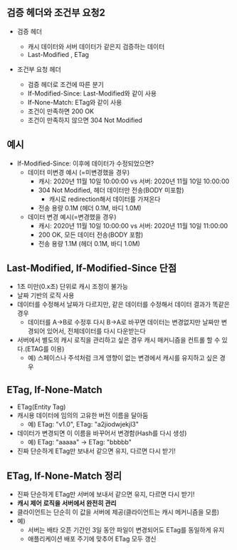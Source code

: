 ## 검증 헤더와 조건부 요청2

+ 검증 헤더
  - 캐시 데이터와 서버 데이터가 같은지 검증하는 데이터
  - Last-Modified , ETag

+ 조건부 요청 헤더
  - 검증 헤더로 조건에 따른 분기
  - If-Modified-Since: Last-Modified와 같이 사용
  - If-None-Match: ETag와 같이 사용
  - 조건이 만족하면 200 OK
  - 조건이 만족하지 않으면 304 Not Modified

## 예시

+ If-Modified-Since: 이후에 데이터가 수정되었으면?
  - 데이터 미변경 예시 (=미변경했을 경우)
    - 캐시: 2020년 11월 10일 10:00:00 vs 서버: 2020년 11월 10일 10:00:00
    - 304 Not Modified, 헤더 데이터만 전송(BODY 미포함)
       - 캐시로 redirection해서 데이터를 가져온다
    - 전송 용량 0.1M (헤더 0.1M, 바디 1.0M)
  - 데이터 변경 예시(=변경했을 경우)
    - 캐시: 2020년 11월 10일 10:00:00 vs 서버: 2020년 11월 10일 11:00:00
    - 200 OK, 모든 데이터 전송(BODY 포함)
    - 전송 용량 1.1M (헤더 0.1M, 바디 1.0M)

## Last-Modified, If-Modified-Since 단점

+ 1초 미만(0.x초) 단위로 캐시 조정이 불가능
+ 날짜 기반의 로직 사용
+ 데이터를 수정해서 날짜가 다르지만, 같은 데이터를 수정해서 데이터 결과가 똑같은 경우
  - 데이터를 A->B로 수정후 다시 B->A로 바꾸면 데이터는 변경없지만 날짜만 변경되어 있어서, 전체데이터를 다시 다운받는다
+ 서버에서 별도의 캐시 로직을 관리하고 싶은 경우 캐시 매커니즘을 컨트롤 할 수 있다.(ETAG를 이용)
  - 예) 스페이스나 주석처럼 크게 영향이 없는 변경에서 캐시를 유지하고 싶은 경우

## ETag, If-None-Match

+ ETag(Entity Tag)
+ 캐시용 데이터에 임의의 고유한 버전 이름을 달아둠
  - 예) ETag: "v1.0", ETag: "a2jiodwjekjl3"
+ 데이터가 변경되면 이 이름을 바꾸어서 변경함(Hash를 다시 생성)
  - 예) ETag: "aaaaa" -> ETag: "bbbbb"
+ 진짜 단순하게 ETag만 보내서 같으면 유지, 다르면 다시 받기!

## ETag, If-None-Match 정리

+ 진짜 단순하게 ETag만 서버에 보내서 같으면 유지, 다르면 다시 받기!
+ **캐시 제어 로직을 서버에서 완전히 관리**
+ 클라이언트는 단순히 이 값을 서버에 제공(클라이언트는 캐시 메커니즘을 모름)
+ 예)
  - 서버는 배타 오픈 기간인 3일 동안 파일이 변경되어도 ETag를 동일하게 유지
  - 애플리케이션 배포 주기에 맞추어 ETag 모두 갱신












